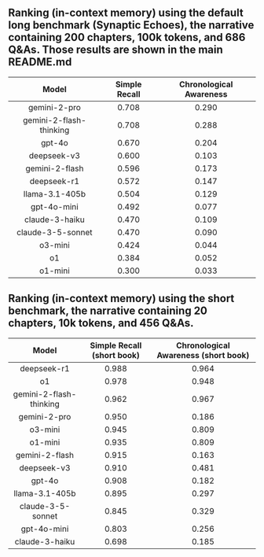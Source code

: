 ## Ranking (in-context memory) using the default long benchmark (Synaptic Echoes), the narrative containing 200 chapters, 100k tokens, and 686 Q&As. Those results are shown in the main README.md

| Model | Simple Recall | Chronological Awareness |
|:---------------------------:|:-------------------:|:-------------------:|
gemini-2-pro | 0.708 | 0.290
gemini-2-flash-thinking | 0.708 | 0.288
gpt-4o | 0.670 | 0.204
deepseek-v3 	 | 0.600	 | 0.103
gemini-2-flash | 0.596 | 0.173
deepseek-r1 |	0.572 | 0.147
llama-3.1-405b | 0.504 | 0.129 
gpt-4o-mini | 0.492 | 0.077
claude-3-haiku | 0.470 | 0.109 
claude-3-5-sonnet | 0.470 | 0.090
o3-mini | 0.424 | 0.044
o1 | 0.384 | 0.052
o1-mini | 0.300 | 0.033

## Ranking (in-context memory) using the short benchmark, the narrative containing 20 chapters, 10k tokens, and 456 Q&As.

| Model | Simple Recall (short book) | Chronological Awareness (short book) |
|:---------------------------:|:-------------------:|:-------------------:|
deepseek-r1 |	0.988 | 0.964
o1 | 0.978 | 0.948
gemini-2-flash-thinking | 0.962 | 0.967
gemini-2-pro | 0.950 | 0.186
o3-mini | 0.945 | 0.809
o1-mini | 0.935 | 0.809
gemini-2-flash | 0.915 | 0.163
deepseek-v3 | 0.910 | 0.481
gpt-4o | 0.908 | 0.182
llama-3.1-405b | 0.895 | 0.297
claude-3-5-sonnet | 0.845 | 0.329
gpt-4o-mini | 0.803 | 0.256
claude-3-haiku | 0.698 | 0.185
